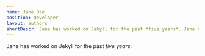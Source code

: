 ```yaml
---
name: Jane Doe
position: Developer
layout: authors
shortDescr: Jane has worked on Jekyll for the past *five years*. Jane has worked on Jekyll for the past *five years*. Jane has worked on Jekyll for the past *five years*. Jane has worked on Jekyll for the past *five years*. Jane has worked on Jekyll for the past *five years*. Jane has worked on Jekyll for the past *five years*.
---
```

Jane has worked on Jekyll for the past *five years*.
